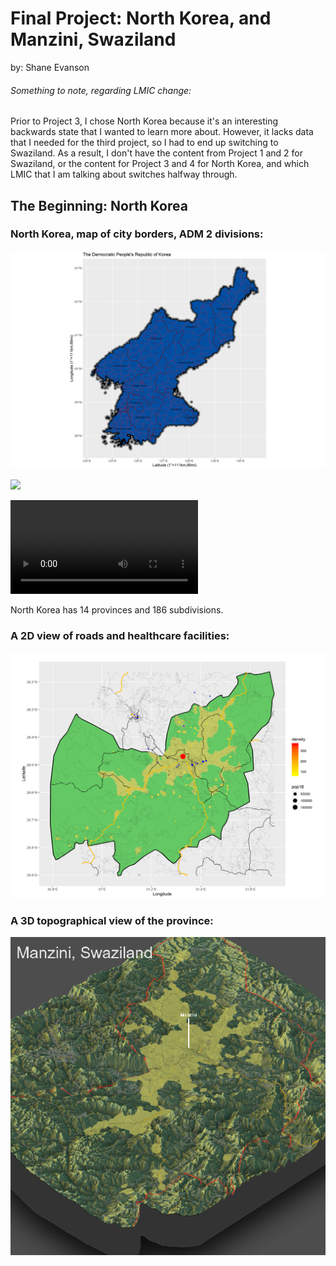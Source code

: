 # Final Project: North Korea, and Manzini, Swaziland

by: Shane Evanson

###### Something to note, regarding LMIC change:
Prior to Project 3, I chose North Korea because it's an interesting backwards state that I wanted to learn more about. However, it lacks data that I needed for the third project, so I had to end up switching to Swaziland. As a result, I don't have the content from Project 1 and 2 for Swaziland, or the content for Project 3 and 4 for North Korea, and which LMIC that I am talking about switches halfway through. 

## The Beginning: North Korea

### North Korea, map of city borders, ADM 2 divisions:

![](DPRK_GADM.png)

![](popmap_adm1.png)

![](popmap_vid.mp4)

North Korea has 14 provinces and 186 subdivisions. 




### A 2D view of roads and healthcare facilities:

![](hcfs_2d_plot.png)

### A 3D topographical view of the province:

![](3d_plot.png)
